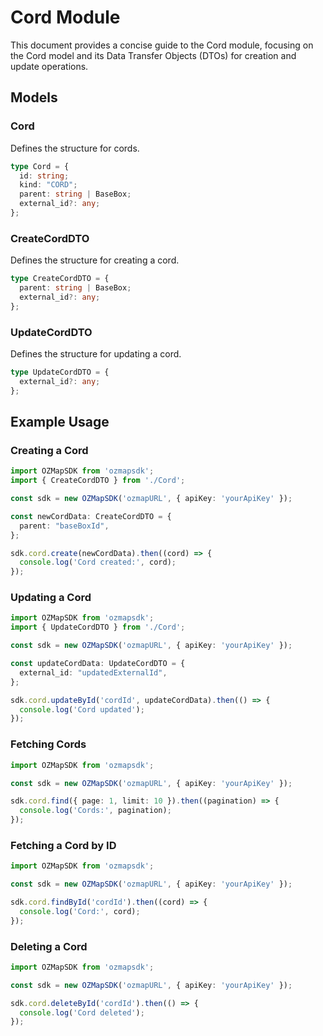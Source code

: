 # Cord Module

This document provides a concise guide to the Cord module, focusing on the Cord model and its Data Transfer Objects (DTOs) for creation and update operations.

## Models

### Cord

Defines the structure for cords.

```typescript
type Cord = {
  id: string;
  kind: "CORD";
  parent: string | BaseBox;
  external_id?: any;
};
```

### CreateCordDTO

Defines the structure for creating a cord.

```typescript
type CreateCordDTO = {
  parent: string | BaseBox;
  external_id?: any;
};
```

### UpdateCordDTO

Defines the structure for updating a cord.

```typescript
type UpdateCordDTO = {
  external_id?: any;
};
```

## Example Usage

### Creating a Cord

```typescript
import OZMapSDK from 'ozmapsdk';
import { CreateCordDTO } from './Cord';

const sdk = new OZMapSDK('ozmapURL', { apiKey: 'yourApiKey' });

const newCordData: CreateCordDTO = {
  parent: "baseBoxId",
};

sdk.cord.create(newCordData).then((cord) => {
  console.log('Cord created:', cord);
});
```

### Updating a Cord

```typescript
import OZMapSDK from 'ozmapsdk';
import { UpdateCordDTO } from './Cord';

const sdk = new OZMapSDK('ozmapURL', { apiKey: 'yourApiKey' });

const updateCordData: UpdateCordDTO = {
  external_id: "updatedExternalId",
};

sdk.cord.updateById('cordId', updateCordData).then(() => {
  console.log('Cord updated');
});
```

### Fetching Cords

```typescript
import OZMapSDK from 'ozmapsdk';

const sdk = new OZMapSDK('ozmapURL', { apiKey: 'yourApiKey' });

sdk.cord.find({ page: 1, limit: 10 }).then((pagination) => {
  console.log('Cords:', pagination);
});
```

### Fetching a Cord by ID

```typescript
import OZMapSDK from 'ozmapsdk';

const sdk = new OZMapSDK('ozmapURL', { apiKey: 'yourApiKey' });

sdk.cord.findById('cordId').then((cord) => {
  console.log('Cord:', cord);
});
```

### Deleting a Cord

```typescript
import OZMapSDK from 'ozmapsdk';

const sdk = new OZMapSDK('ozmapURL', { apiKey: 'yourApiKey' });

sdk.cord.deleteById('cordId').then(() => {
  console.log('Cord deleted');
});
```